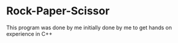 # Rock-Paper-Scissor
This program was done by me initially done by me to get hands on experience in C++
